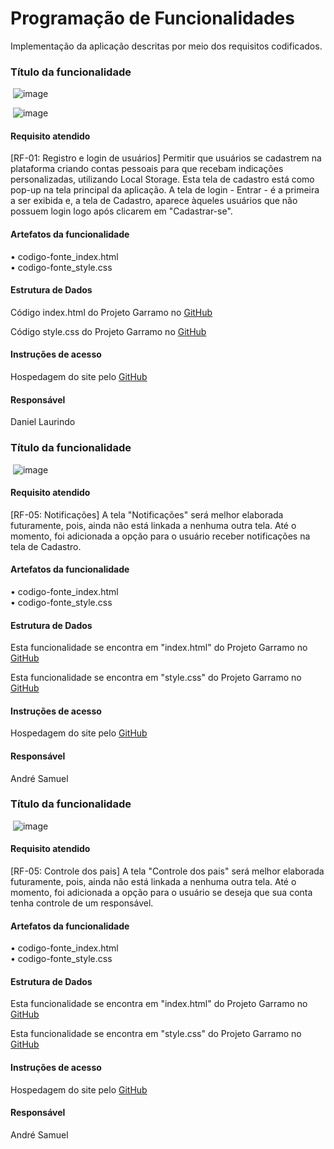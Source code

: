 # Programação de Funcionalidades

Implementação da aplicação descritas por meio dos requisitos codificados. 

### Título da funcionalidade

<img> ![image](https://github.com/ICEI-PUC-Minas-PMV-ADS/pmv-ads-2024-1-e1-proj-web-t6-pmv-ads-2024-1-e1-projeto_entreteniment/assets/141928161/0a098c97-39b5-4b51-a0cb-408b2c176374)

<img> ![image](https://github.com/ICEI-PUC-Minas-PMV-ADS/pmv-ads-2024-1-e1-proj-web-t6-pmv-ads-2024-1-e1-projeto_entreteniment/assets/141928161/92f8d3b7-6e73-4af0-b5c6-112193440d0a)

#### Requisito atendido

[RF-01: Registro e login de usuários] Permitir que usuários se cadastrem na plataforma criando contas pessoais para que recebam indicações personalizadas, utilizando Local Storage. Esta tela de cadastro está como pop-up na tela principal da aplicação. A tela de login - Entrar - é a primeira a ser exibida e, a tela de Cadastro, aparece àqueles usuários que não possuem login logo após clicarem em "Cadastrar-se".

#### Artefatos da funcionalidade

&bull; codigo-fonte_index.html <br>
&bull; codigo-fonte_style.css


#### Estrutura de Dados

<p> Código index.html do Projeto Garramo no <a href="https://github.com/ICEI-PUC-Minas-PMV-ADS/pmv-ads-2024-1-e1-proj-web-t6-pmv-ads-2024-1-e1-projeto_entreteniment/blob/main/codigo-fonte/index.html"> GitHub </a></p>

<p> Código style.css do Projeto Garramo no <a href="https://github.com/ICEI-PUC-Minas-PMV-ADS/pmv-ads-2024-1-e1-proj-web-t6-pmv-ads-2024-1-e1-projeto_entreteniment/blob/main/codigo-fonte/style.css"> GitHub </a></p>


#### Instruções de acesso

<p> Hospedagem do site pelo <a href="https://icei-puc-minas-pmv-ads.github.io/pmv-ads-2024-1-e1-proj-web-t6-pmv-ads-2024-1-e1-projeto_entreteniment/"> GitHub </a></p>


#### Responsável

Daniel Laurindo



### Título da funcionalidade

<img> ![image](https://github.com/ICEI-PUC-Minas-PMV-ADS/pmv-ads-2024-1-e1-proj-web-t6-pmv-ads-2024-1-e1-projeto_entreteniment/assets/141928161/33125c50-2775-4132-a61b-e8673f4ac177)


#### Requisito atendido

[RF-05: Notificações] A tela "Notificações" será melhor elaborada futuramente, pois, ainda não está linkada a nenhuma outra tela. Até o momento, foi adicionada a opção para o usuário receber notificações na tela de Cadastro.


#### Artefatos da funcionalidade

&bull; codigo-fonte_index.html <br>
&bull; codigo-fonte_style.css


#### Estrutura de Dados

<p> Esta funcionalidade se encontra em "index.html" do Projeto Garramo no <a href="https://github.com/ICEI-PUC-Minas-PMV-ADS/pmv-ads-2024-1-e1-proj-web-t6-pmv-ads-2024-1-e1-projeto_entreteniment/blob/main/codigo-fonte/index.html"> GitHub </a></p>

<p> Esta funcionalidade se encontra em "style.css" do Projeto Garramo no <a href="https://github.com/ICEI-PUC-Minas-PMV-ADS/pmv-ads-2024-1-e1-proj-web-t6-pmv-ads-2024-1-e1-projeto_entreteniment/blob/main/codigo-fonte/style.css"> GitHub </a></p>


#### Instruções de acesso

<p> Hospedagem do site pelo <a href="https://icei-puc-minas-pmv-ads.github.io/pmv-ads-2024-1-e1-proj-web-t6-pmv-ads-2024-1-e1-projeto_entreteniment/"> GitHub </a></p>


#### Responsável

André Samuel

### Título da funcionalidade

<img> ![image](https://github.com/ICEI-PUC-Minas-PMV-ADS/pmv-ads-2024-1-e1-proj-web-t6-pmv-ads-2024-1-e1-projeto_entreteniment/assets/141928161/33125c50-2775-4132-a61b-e8673f4ac177)


#### Requisito atendido

[RF-05: Controle dos pais] A tela "Controle dos pais" será melhor elaborada futuramente, pois, ainda não está linkada a nenhuma outra tela. Até o momento, foi adicionada a opção para o usuário se deseja que sua conta tenha controle de um responsável.


#### Artefatos da funcionalidade

&bull; codigo-fonte_index.html <br>
&bull; codigo-fonte_style.css


#### Estrutura de Dados

<p> Esta funcionalidade se encontra em "index.html" do Projeto Garramo no <a href="https://github.com/ICEI-PUC-Minas-PMV-ADS/pmv-ads-2024-1-e1-proj-web-t6-pmv-ads-2024-1-e1-projeto_entreteniment/blob/main/codigo-fonte/index.html"> GitHub </a></p>

<p> Esta funcionalidade se encontra em "style.css" do Projeto Garramo no <a href="https://github.com/ICEI-PUC-Minas-PMV-ADS/pmv-ads-2024-1-e1-proj-web-t6-pmv-ads-2024-1-e1-projeto_entreteniment/blob/main/codigo-fonte/style.css"> GitHub </a></p>


#### Instruções de acesso

<p> Hospedagem do site pelo <a href="https://icei-puc-minas-pmv-ads.github.io/pmv-ads-2024-1-e1-proj-web-t6-pmv-ads-2024-1-e1-projeto_entreteniment/"> GitHub </a></p>


#### Responsável

André Samuel






